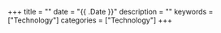 +++
title = ""
date = "{{ .Date }}"
description = ""
keywords = ["Technology"]
categories = ["Technology"]
+++
